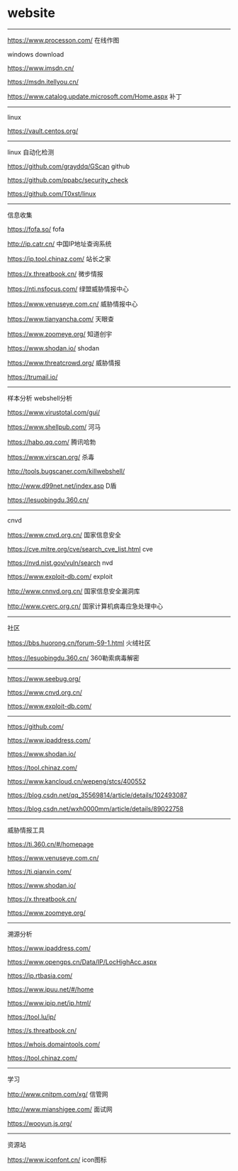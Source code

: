 # website

---

https://www.processon.com/ 在线作图

windows download

https://www.imsdn.cn/

https://msdn.itellyou.cn/

https://www.catalog.update.microsoft.com/Home.aspx 补丁

---

linux

https://vault.centos.org/

---

linux 自动化检测

https://github.com/grayddq/GScan	github

https://github.com/ppabc/security_check

https://github.com/T0xst/linux

---

信息收集

https://fofa.so/	fofa

http://ip.catr.cn/	中国IP地址查询系统

https://ip.tool.chinaz.com/	站长之家

https://x.threatbook.cn/	微步情报

https://nti.nsfocus.com/	绿盟威胁情报中心

https://www.venuseye.com.cn/	威胁情报中心

https://www.tianyancha.com/	天眼查

https://www.zoomeye.org/	知道创宇

https://www.shodan.io/	shodan

https://www.threatcrowd.org/	威胁情报

https://trumail.io/

---

样本分析 webshell分析

https://www.virustotal.com/gui/

https://www.shellpub.com/ 河马

https://habo.qq.com/	腾讯哈勃

https://www.virscan.org/ 杀毒

http://tools.bugscaner.com/killwebshell/

http://www.d99net.net/index.asp	D盾

https://lesuobingdu.360.cn/

---

cnvd

https://www.cnvd.org.cn/ 国家信息安全

https://cve.mitre.org/cve/search_cve_list.html	cve

https://nvd.nist.gov/vuln/search	nvd

https://www.exploit-db.com/	exploit

http://www.cnnvd.org.cn/ 国家信息安全漏洞库

http://www.cverc.org.cn/ 国家计算机病毒应急处理中心

---

社区

https://bbs.huorong.cn/forum-59-1.html 火绒社区

https://lesuobingdu.360.cn/ 360勒索病毒解密

---

https://www.seebug.org/

https://www.cnvd.org.cn/

https://www.exploit-db.com/

---

https://github.com/

https://www.ipaddress.com/

https://www.shodan.io/

https://tool.chinaz.com/

https://www.kancloud.cn/wepeng/stcs/400552

https://blog.csdn.net/qq_35569814/article/details/102493087

https://blog.csdn.net/wxh0000mm/article/details/89022758

---

威胁情报工具

https://ti.360.cn/#/homepage

https://www.venuseye.com.cn/

https://ti.qianxin.com/

https://www.shodan.io/

https://x.threatbook.cn/

https://www.zoomeye.org/

---

溯源分析

https://www.ipaddress.com/

https://www.opengps.cn/Data/IP/LocHighAcc.aspx

https://ip.rtbasia.com/

https://www.ipuu.net/#/home

https://www.ipip.net/ip.html/

https://tool.lu/ip/

https://s.threatbook.cn/

https://whois.domaintools.com/

https://tool.chinaz.com/

---

学习

http://www.cnitpm.com/xg/ 信管网

http://www.mianshigee.com/ 面试网

https://wooyun.js.org/

---

资源站

https://www.iconfont.cn/ icon图标
